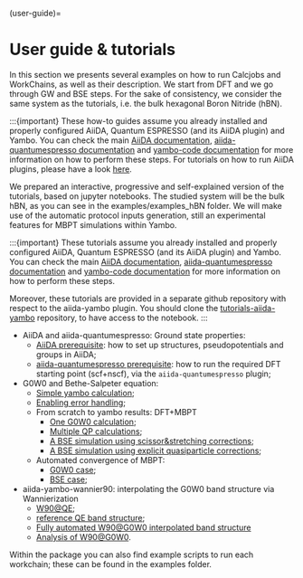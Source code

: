 (user-guide)=

# User guide & tutorials

In this section we presents several examples on how to run Calcjobs and WorkChains, as well as their description. 
We start from DFT and we go through GW and BSE steps.
For the sake of consistency, we consider the same system as the tutorials, i.e. the bulk hexagonal
Boron Nitride (hBN).

:::{important}
These how-to guides assume you already installed and properly configured AiiDA, Quantum ESPRESSO (and its AiiDA plugin) and Yambo. 
You can check the main [AiiDA documentation](http://aiida-core.readthedocs.io/en/latest/index.html), 
[aiida-quantumespresso documentation](https://aiida-quantumespresso.readthedocs.io/en/latest/)
and [yambo-code documentation](https://www.yambo-code.eu) for more information on how to perform these steps.
For tutorials on how to run AiiDA plugins, please have a look [here](https://aiida-tutorials.readthedocs.io/en/latest/index.html).


We prepared an interactive, progressive and self-explained version of the tutorials, based on jupyter 
notebooks.
The studied system will be the bulk hBN, as you can see in the examples/examples_hBN folder. We will make use of the automatic protocol inputs generation, still an experimental features for MBPT simulations within Yambo.

:::{important}
These tutorials assume you already installed and properly configured AiiDA, Quantum ESPRESSO (and its AiiDA plugin) and Yambo. 
You can check the main [AiiDA documentation](http://aiida-core.readthedocs.io/en/latest/index.html), 
[aiida-quantumespresso documentation](https://aiida-quantumespresso.readthedocs.io/en/latest/)
and [yambo-code documentation](https://www.yambo-code.eu) for more information on how to perform these steps.

Moreover, these tutorials are provided in a separate github repository with respect to the aiida-yambo plugin. 
You should clone the [tutorials-aiida-yambo](https://github.com/mikibonacci/tutorials-aiida-yambo) repository, to have access to the notebook.
:::
- AiiDA and aiida-quantumespresso: Ground state properties: 
    - [AiiDA prerequisite](https://nbviewer.org/github/mikibonacci/tutorials-aiida-yambo/blob/main/prerequisites/0_1_structure_and_pseudos.ipynb): how to set up structures, pseudopotentials and groups in AiiDA;
    - [aiida-quantumespresso prerequisite](https://nbviewer.org/github/mikibonacci/tutorials-aiida-yambo/blob/main/prerequisites/0_2_QE_starting_point.ipynb): how to run the required DFT starting point (scf+nscf), via the `aiida-quantumespresso` plugin;
- G0W0 and Bethe-Salpeter equation:
    - [Simple yambo calculation](https://nbviewer.org/github/mikibonacci/tutorials-aiida-yambo/blob/main//yambo/1_YamboCalculation_G0W0.ipynb);
    - [Enabling error handling](https://nbviewer.org/github/mikibonacci/tutorials-aiida-yambo/blob/main/yambo/2_YamboRestart_G0W0.ipynb);
    - From scratch to yambo results: DFT+MBPT
        - [One G0W0 calculation](https://nbviewer.org/github/mikibonacci/tutorials-aiida-yambo/blob/main/yambo/3_1_YamboWorkflow_G0W0.ipynb);
        - [Multiple QP calculations](https://nbviewer.org/github/mikibonacci/tutorials-aiida-yambo/blob/main/yambo/3_2_YamboWorkflow_QP.ipynb);
        - [A BSE simulation using scissor&stretching corrections](https://nbviewer.org/github/mikibonacci/tutorials-aiida-yambo/blob/main/yambo/5_1_YamboWorkflow_BSE.ipynb);
        - [A BSE simulation using explicit quasiparticle corrections](https://nbviewer.org/github/mikibonacci/tutorials-aiida-yambo/blob/main/yambo/5_2_YamboWorkflow_BSE_QP.ipynb);
    - Automated convergence of MBPT:
        - [G0W0 case](https://nbviewer.org/github/mikibonacci/tutorials-aiida-yambo/blob/main/yambo/4_YamboConvergence_G0W0.ipynb);
        - [BSE case](https://nbviewer.org/github/mikibonacci/tutorials-aiida-yambo/blob/main/yambo/6_YamboConvergence_BSE.ipynb);
- aiida-yambo-wannier90: interpolating the G0W0 band structure via Wannierization
    - [W90@QE](https://nbviewer.org/github/mikibonacci/tutorials-aiida-yambo/blob/main/yambo_wannier90/1_Band_interpolation_W90_DFT.ipynb);
    - [reference QE band structure](https://nbviewer.org/github/mikibonacci/tutorials-aiida-yambo/blob/main/yambo_wannier90/2_PwBands.ipynb);
    - [Fully automated W90@G0W0 interpolated band structure](https://nbviewer.org/github/mikibonacci/tutorials-aiida-yambo/blob/main/yambo_wannier90/3_Band_interpolation_W90_G0W0_full.ipynb)
    - [Analysis of W90@G0W0](https://nbviewer.org/github/mikibonacci/tutorials-aiida-yambo/blob/main/yambo_wannier90/hBN_analysis.ipynb).

Within the package you can also find example scripts to run each workchain;
these can be found in the examples folder.